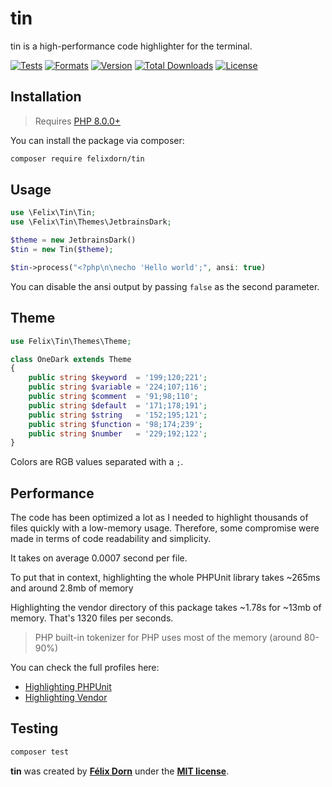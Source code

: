 # tin

tin is a high-performance code highlighter for the terminal.

[![Tests](https://github.com/felixdorn/tin/actions/workflows/tests.yml/badge.svg?branch=master)](https://github.com/felixdorn/tin/actions/workflows/tests.yml)
[![Formats](https://github.com/felixdorn/tin/actions/workflows/formats.yml/badge.svg?branch=master)](https://github.com/felixdorn/tin/actions/workflows/formats.yml)
[![Version](https://poser.pugx.org/felixdorn/tin/version)](//packagist.org/packages/felixdorn/tin)
[![Total Downloads](https://poser.pugx.org/felixdorn/tin/downloads)](//packagist.org/packages/felixdorn/tin)
[![License](https://poser.pugx.org/felixdorn/tin/license)](//packagist.org/packages/felixdorn/tin)

## Installation

> Requires [PHP 8.0.0+](https://php.net/releases)

You can install the package via composer:

```bash
composer require felixdorn/tin
```

## Usage

```php
use \Felix\Tin\Tin;
use \Felix\Tin\Themes\JetbrainsDark;

$theme = new JetbrainsDark()
$tin = new Tin($theme);

$tin->process("<?php\n\necho 'Hello world';", ansi: true)
```

You can disable the ansi output by passing `false` as the second parameter.

## Theme

```php
use Felix\Tin\Themes\Theme;

class OneDark extends Theme
{
    public string $keyword  = '199;120;221';
    public string $variable = '224;107;116';
    public string $comment  = '91;98;110';
    public string $default  = '171;178;191';
    public string $string   = '152;195;121';
    public string $function = '98;174;239';
    public string $number   = '229;192;122';
}
```

Colors are RGB values separated with a `;`.

## Performance

The code has been optimized a lot as I needed to highlight thousands of files quickly with a low-memory usage.
Therefore, some compromise were made in terms of code readability and simplicity.

It takes on average 0.0007 second per file.

To put that in context, highlighting the whole PHPUnit library takes ~265ms and around 2.8mb of memory

Highlighting the vendor directory of this package takes ~1.78s for ~13mb of memory. That's 1320 files per seconds.

> PHP built-in tokenizer for PHP uses most of the memory (around 80-90%)

You can check the full profiles here:

* [Highlighting PHPUnit](https://blackfire.io/profiles/2bd4c150-5226-4645-85fa-ffed43dc4602/graph)
* [Highlighting Vendor](https://blackfire.io/profiles/fa9b900f-d398-4efa-b999-9e7470b714b4/graph)

## Testing

```bash
composer test
```

**tin** was created by **[Félix Dorn](https://twitter.com/afelixdorn)** under
the **[MIT license](https://opensource.org/licenses/MIT)**.
